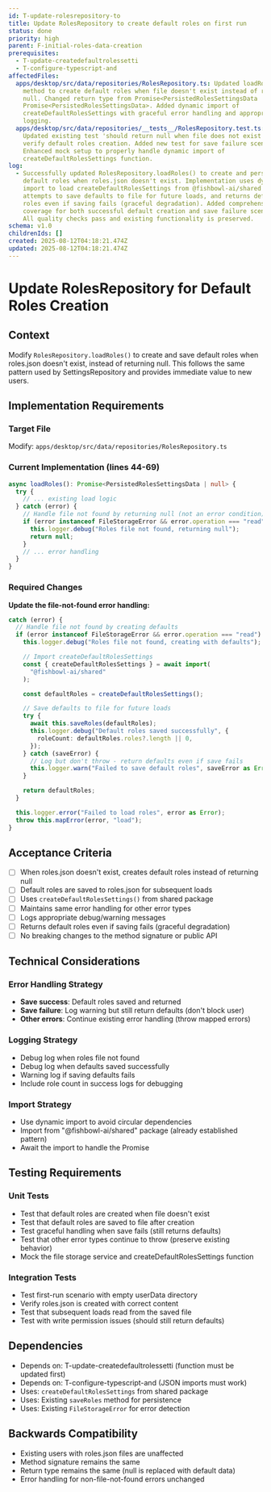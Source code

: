 ```yaml
---
id: T-update-rolesrepository-to
title: Update RolesRepository to create default roles on first run
status: done
priority: high
parent: F-initial-roles-data-creation
prerequisites:
  - T-update-createdefaultrolessetti
  - T-configure-typescript-and
affectedFiles:
  apps/desktop/src/data/repositories/RolesRepository.ts: Updated loadRoles()
    method to create default roles when file doesn't exist instead of returning
    null. Changed return type from Promise<PersistedRolesSettingsData | null> to
    Promise<PersistedRolesSettingsData>. Added dynamic import of
    createDefaultRolesSettings with graceful error handling and appropriate
    logging.
  apps/desktop/src/data/repositories/__tests__/RolesRepository.test.ts:
    Updated existing test 'should return null when file does not exist' to
    verify default roles creation. Added new test for save failure scenario.
    Enhanced mock setup to properly handle dynamic import of
    createDefaultRolesSettings function.
log:
  - Successfully updated RolesRepository.loadRoles() to create and persist
    default roles when roles.json doesn't exist. Implementation uses dynamic
    import to load createDefaultRolesSettings from @fishbowl-ai/shared package,
    attempts to save defaults to file for future loads, and returns default
    roles even if saving fails (graceful degradation). Added comprehensive test
    coverage for both successful default creation and save failure scenarios.
    All quality checks pass and existing functionality is preserved.
schema: v1.0
childrenIds: []
created: 2025-08-12T04:18:21.474Z
updated: 2025-08-12T04:18:21.474Z
---
```


# Update RolesRepository for Default Roles Creation

## Context

Modify `RolesRepository.loadRoles()` to create and save default roles when roles.json doesn't exist, instead of returning null. This follows the same pattern used by SettingsRepository and provides immediate value to new users.

## Implementation Requirements

### Target File

Modify: `apps/desktop/src/data/repositories/RolesRepository.ts`

### Current Implementation (lines 44-69)

```typescript
async loadRoles(): Promise<PersistedRolesSettingsData | null> {
  try {
    // ... existing load logic
  } catch (error) {
    // Handle file not found by returning null (not an error condition)
    if (error instanceof FileStorageError && error.operation === "read") {
      this.logger.debug("Roles file not found, returning null");
      return null;
    }
    // ... error handling
  }
}
```

### Required Changes

**Update the file-not-found error handling:**

```typescript
catch (error) {
  // Handle file not found by creating defaults
  if (error instanceof FileStorageError && error.operation === "read") {
    this.logger.debug("Roles file not found, creating with defaults");

    // Import createDefaultRolesSettings
    const { createDefaultRolesSettings } = await import(
      "@fishbowl-ai/shared"
    );

    const defaultRoles = createDefaultRolesSettings();

    // Save defaults to file for future loads
    try {
      await this.saveRoles(defaultRoles);
      this.logger.debug("Default roles saved successfully", {
        roleCount: defaultRoles.roles?.length || 0,
      });
    } catch (saveError) {
      // Log but don't throw - return defaults even if save fails
      this.logger.warn("Failed to save default roles", saveError as Error);
    }

    return defaultRoles;
  }

  this.logger.error("Failed to load roles", error as Error);
  throw this.mapError(error, "load");
}
```

## Acceptance Criteria

- [ ] When roles.json doesn't exist, creates default roles instead of returning null
- [ ] Default roles are saved to roles.json for subsequent loads
- [ ] Uses `createDefaultRolesSettings()` from shared package
- [ ] Maintains same error handling for other error types
- [ ] Logs appropriate debug/warning messages
- [ ] Returns default roles even if saving fails (graceful degradation)
- [ ] No breaking changes to the method signature or public API

## Technical Considerations

### Error Handling Strategy

- **Save success**: Default roles saved and returned
- **Save failure**: Log warning but still return defaults (don't block user)
- **Other errors**: Continue existing error handling (throw mapped errors)

### Logging Strategy

- Debug log when roles file not found
- Debug log when defaults saved successfully
- Warning log if saving defaults fails
- Include role count in success logs for debugging

### Import Strategy

- Use dynamic import to avoid circular dependencies
- Import from "@fishbowl-ai/shared" package (already established pattern)
- Await the import to handle the Promise

## Testing Requirements

### Unit Tests

- Test that default roles are created when file doesn't exist
- Test that default roles are saved to file after creation
- Test graceful handling when save fails (still returns defaults)
- Test that other error types continue to throw (preserve existing behavior)
- Mock the file storage service and createDefaultRolesSettings function

### Integration Tests

- Test first-run scenario with empty userData directory
- Verify roles.json is created with correct content
- Test that subsequent loads read from the saved file
- Test with write permission issues (should still return defaults)

## Dependencies

- Depends on: T-update-createdefaultrolessetti (function must be updated first)
- Depends on: T-configure-typescript-and (JSON imports must work)
- Uses: `createDefaultRolesSettings` from shared package
- Uses: Existing `saveRoles` method for persistence
- Uses: Existing `FileStorageError` for error detection

## Backwards Compatibility

- Existing users with roles.json files are unaffected
- Method signature remains the same
- Return type remains the same (null is replaced with default data)
- Error handling for non-file-not-found errors unchanged
